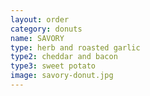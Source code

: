 ```yaml
---
layout: order
category: donuts
name: SAVORY
type: herb and roasted garlic
type2: cheddar and bacon
type3: sweet potato
image: savory-donut.jpg
---
```

